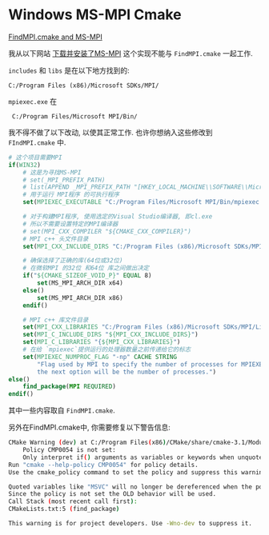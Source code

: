 # Windows MS-MPI Cmake

[FindMPI.cmake and MS-MPI](https://cmake.org/pipermail/cmake/2015-February/059978.html)

我从以下网站 [下载并安装了MS-MPI](http://www.microsoft.com/en-us/download/details.aspx?id=44990)
这个实现不能与 `FindMPI.cmake` 一起工作.

`includes` 和 `libs` 是在以下地方找到的:

    C:/Program Files (x86)/Microsoft SDKs/MPI/

`mpiexec.exe` 在

     C:/Program Files/Microsoft MPI/Bin/

我不得不做了以下改动, 以使其正常工作. 也许你想纳入这些修改到 `FIndMPI.cmake` 中.

```cmake
# 这个项目需要MPI
if(WIN32)
    # 这是为寻找MS-MPI
    # set(_MPI_PREFIX_PATH)
    # list(APPEND _MPI_PREFIX_PATH "[HKEY_LOCAL_MACHINE\\SOFTWARE\\Microsoft\\MPI;Path]/..")
    # 用于运行 MPI程序 的可执行程序
    set(MPIEXEC_EXECUTABLE "C:/Program Files/Microsoft MPI/Bin/mpiexec.exe")

    # 对于构建MPI程序, 使用选定的Visual Studio编译器, 即cl.exe
    # 所以不需要设置特定的MPI编译器
    # set(MPI_CXX_COMPILER "${CMAKE_CXX_COMPILER}")
    # MPI c++ 头文件目录
    set(MPI_CXX_INCLUDE_DIRS "C:/Program Files (x86)/Microsoft SDKs/MPI/Include")

    # 确保选择了正确的库(64位或32位)
    # 在微软MPI 的32位 和64位 库之间做出决定
    if("${CMAKE_SIZEOF_VOID_P}" EQUAL 8)
        set(MS_MPI_ARCH_DIR x64)
    else()
        set(MS_MPI_ARCH_DIR x86)
    endif()

    # MPI c++ 库文件目录
    set(MPI_CXX_LIBRARIES "C:/Program Files (x86)/Microsoft SDKs/MPI/Lib/${MS_MPI_ARCH_DIR}/msmpi.lib")
    set(MPI_C_INCLUDE_DIRS "${MPI_CXX_INCLUDE_DIRS}")
    set(MPI_C_LIBRARIES "{${MPI_CXX_LIBRARIES}")
    # 在给 `mpiexec`提供运行的处理器数量之前传递给它的标志
    set(MPIEXEC_NUMPROC_FLAG "-np" CACHE STRING
        "Flag used by MPI to specify the number of processes for MPIEXEC; \
        the next option will be the number of processes.")
else()
    find_package(MPI REQUIRED)
endif()
```

其中一些内容取自 `FindMPI.cmake`.

另外在FindMPI.cmake中, 你需要修复以下警告信息:

```bash
CMake Warning (dev) at C:/Program Files(x86)/CMake/share/cmake-3.1/Modules/FindMPI.cmake:163 (if):
    Policy CMP0054 is not set:
    Only interpret if() arguments as variables or keywords when unquoted.
Run "cmake --help-policy CMP0054" for policy details.
Use the cmake_policy command to set the policy and suppress this warning.

Quoted variables like "MSVC" will no longer be dereferenced when the policy is set to NEW.
Since the policy is not set the OLD behavior will be used.
Call Stack (most recent call first):
CMakeLists.txt:5 (find_package)

This warning is for project developers. Use -Wno-dev to suppress it.
```
